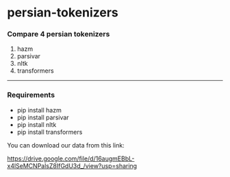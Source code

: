 # persian-tokenizers
### Compare 4 persian tokenizers
  1. hazm
  2. parsivar
  3. nltk
  4. transformers
***
### Requirements
  - pip install hazm
  - pip install parsivar
  - pip install nltk
  - pip install transformers

You can download our data from this link:

https://drive.google.com/file/d/16augmEBbL-x4lSeMCNPalsZ8IfGdU3d_/view?usp=sharing
